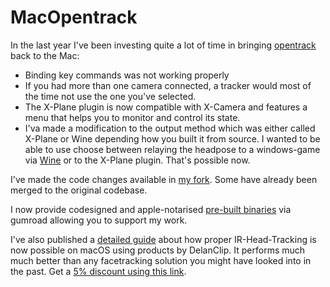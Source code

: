 # MacOpentrack
In the last year I've been investing quite a lot of time in bringing [opentrack](https://github.com/opentrack/opentrack) back to the Mac:

- Binding key commands was not working properly
- If you had more than one camera connected, a tracker would most of the time not use the one you've selected.
- The X-Plane plugin is now compatible with X-Camera and features a menu that helps you to monitor and control its state.
- I'va made a modification to the output method which was either called X-Plane or Wine depending how you built it from source. I wanted to be able to use choose between relaying the headpose to a windows-game via [Wine](https://www.winehq.org) or to the X-Plane plugin. That's possible now.

I've made the code changes available in [my fork](https://github.com/matatata/opentrack). Some have already been merged to the original codebase.

I now provide codesigned and apple-notarised [pre-built binaries](https://matatata.gumroad.com/l/macopentrack) via gumroad allowing you to support my work.

I've also published a [detailed guide](https://delanclip.com/ir-head-tracking-macos-opentrack-delanclip/) about how proper IR-Head-Tracking is now possible on macOS using products by DelanClip. It performs much much better than any facetracking solution you might have looked into in the past. Get a [5% discount using this link](https://delanclip.com/?a=tomatec).
